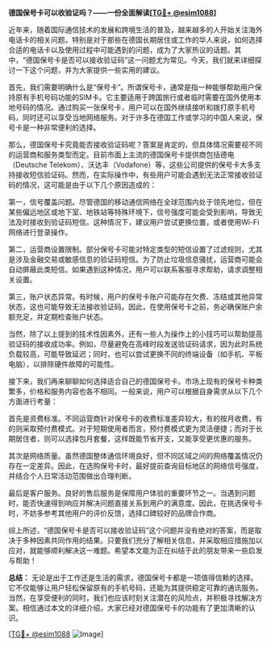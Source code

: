 **德国保号卡可以收验证吗？——一份全面解读[[TG💪+ @esim1088](https://t.me/s/esim1088)]**

近年来，随着国际通信技术的发展和跨境生活的普及，越来越多的人开始关注海外电话卡的相关问题。特别是对于那些在德国长期居住或工作的华人来说，如何选择合适的电话卡以及使用过程中可能遇到的问题，成为了大家热议的话题。其中，“德国保号卡是否可以接收验证码”这一问题尤为常见。今天，我们就来详细探讨一下这个问题，并为大家提供一些实用的建议。

首先，我们需要明确什么是“保号卡”。所谓保号卡，通常是指一种能够帮助用户保持原有手机号码功能的SIM卡。它主要适用于跨国旅行或者临时需要在国外使用本地号码的情况。通过购买一张保号卡，用户可以在国外继续接听和拨打原手机号码，同时还可以享受当地网络服务。对于许多在德国工作或学习的中国人来说，保号卡是一种非常便利的选择。

那么，德国保号卡究竟能否接收验证码呢？答案是肯定的，但具体情况需要视不同的运营商和服务类型而定。目前市面上主流的德国保号卡提供商包括德电（Deutsche Telekom）、沃达丰（Vodafone）等，这些公司提供的保号卡大多支持接收短信验证码。然而，在实际操作中，有些用户可能会遇到无法正常接收验证码的情况，这可能是由于以下几个原因造成的：

第一，信号覆盖问题。尽管德国的移动通信网络在全球范围内处于领先地位，但在某些偏远地区或地下室、地铁站等特殊环境下，信号强度可能会受到影响，导致无法及时接收到验证码短信。这种情况下，建议用户尝试更换位置，或者使用Wi-Fi网络进行登录操作。

第二，运营商设置限制。部分保号卡可能对特定类型的短信设置了过滤规则，尤其是涉及金融交易或敏感信息的验证码短信。为了防止垃圾信息骚扰，运营商可能会自动屏蔽此类短信。如果遇到这种情况，用户可以联系客服寻求帮助，请求调整相关设置。

第三，账户状态异常。有时候，用户的保号卡账户可能存在欠费、冻结或其他异常状态，这也可能导致无法接收验证码。因此，在使用保号卡之前，务必确保账户余额充足，并定期检查账户状态。

当然，除了以上提到的技术性因素外，还有一些人为操作上的小技巧可以帮助提高验证码的接收成功率。例如，尽量避免在高峰时段发送验证码请求，因为此时系统负载较高，可能导致延迟；同时，也可以尝试更换不同的终端设备（如手机、平板电脑），以排除硬件故障的可能性。

接下来，我们再来聊聊如何选择适合自己的德国保号卡。市场上现有的保号卡种类繁多，价格和服务内容也各不相同。一般来说，用户可以根据自身需求从以下几个方面进行考量：

首先是资费标准。不同运营商针对保号卡的收费标准差异较大，有的按月收费，有的则采取预付费模式。对于短期使用者而言，预付费模式更为灵活便捷；而对于长期居住者，则可以选择包月套餐，这样既能节省开支，又能享受更优惠的服务。

其次是网络质量。虽然德国整体通信环境良好，但不同区域之间的网络覆盖情况仍存在一定差异。因此，在选购保号卡时，最好提前查询目标地区的网络信号强度，并结合个人日常活动范围做出合理判断。

最后是客户服务。良好的售后服务是保障用户体验的重要环节之一。当遇到问题时，能否快速得到响应并解决问题直接关系到用户的满意度。因此，在挑选保号卡时，不妨多参考其他用户的评价反馈，选择口碑较好的品牌合作商。

综上所述，“德国保号卡是否可以接收验证码”这个问题并没有绝对的答案，而是取决于多种因素共同作用的结果。只要我们充分了解相关信息，并采取相应措施加以应对，就能够顺利解决这一难题。希望本文能为正在纠结于此的朋友带来一些启发与帮助！

**总结：**
无论是出于工作还是生活的需求，德国保号卡都是一项值得信赖的选择。它不仅能够让用户轻松保留原有的手机号码，还能为其提供稳定可靠的通讯服务。当然，在享受便利的同时，我们也应该时刻关注潜在的风险点，并积极寻找解决方案。相信通过本文的详细介绍，大家已经对德国保号卡的功能有了更加清晰的认识。

[[TG💪+ @esim1088](https://t.me/s/esim1088) ![Image](https://i.postimg.cc/4NQfJmqS/Snipaste-2025-05-13-00-14-12.png)]